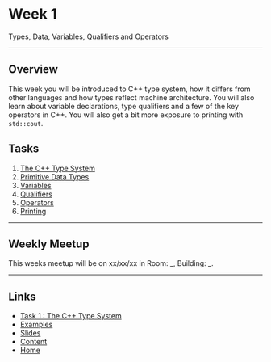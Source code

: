 # Week 1

Types, Data, Variables, Qualifiers and Operators

---

## Overview

This week you will be introduced to C++ type system, how it differs from other languages and how types reflect machine architecture. You will also learn about variable declarations, type qualifiers and a few of the key operators in C++. You will also get a bit more exposure to printing with `std::cout`.

## Tasks

1. [The C++ Type System](/content/week1/tasks/typesystem.md)
2. [Primitive Data Types](/content/week1/tasks/datatypes.md)
3. [Variables](/content/week1/tasks/variables.md)
4. [Qualifiers](/content/week1/tasks/qualifiers.md)
5. [Operators](/content/week1/tasks/operators.md)
6. [Printing](/content/week1/tasks/)

---

## Weekly Meetup

This weeks meetup will be on xx/xx/xx in Room: _, Building: _.

---

## Links

- [Task 1 : The C++ Type System](/content/week1/tasks/)
- [Examples](/content/week1/examples/README.md)
- [Slides](/content/week1/slides/README.md)
- [Content](/content/README.md)
- [Home](/README.md)
